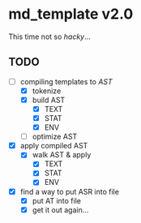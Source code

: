 # md_template v2.0
This time not so *hacky*...

## TODO
* [ ] compiling templates to *AST*
    - [x] tokenize
    - [x] build AST
        * [x] TEXT
        * [x] STAT
        * [x] ENV
    - [ ] optimize AST
* [x] apply compiled AST
    - [x] walk AST & apply
        * [x] TEXT
        * [x] STAT
        * [x] ENV
* [x] find a way to put ASR into file
    - [x] put AT into file
    - [x] get it out again...
